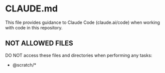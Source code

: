 # CLAUDE.md

This file provides guidance to Claude Code (claude.ai/code) when working with code in this repository.

## NOT ALLOWED FILES

DO NOT access these files and directories when performing any tasks:

- @scratch/\*
